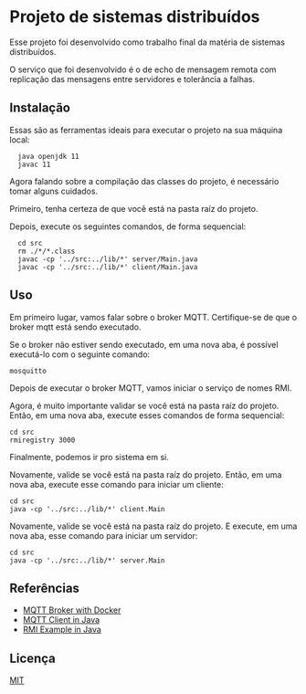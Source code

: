 # Projeto de sistemas distribuídos

Esse projeto foi desenvolvido como trabalho final da matéria de sistemas distribuídos.

O serviço que foi desenvolvido é o de echo de mensagem remota com replicação das mensagens entre servidores
e tolerância a falhas.


## Instalação

Essas são as ferramentas ideais para executar o projeto na sua máquina local:

```
  java openjdk 11
  javac 11
```

Agora falando sobre a compilação das classes do projeto, é necessário tomar
alguns cuidados. 

Primeiro, tenha certeza de que você está na pasta raíz do projeto.

Depois, execute os seguintes comandos, de forma sequencial:
```
  cd src
  rm ./*/*.class
  javac -cp '../src:../lib/*' server/Main.java
  javac -cp '../src:../lib/*' client/Main.java
```

## Uso

Em primeiro lugar, vamos falar sobre o broker MQTT.
Certifique-se de que o broker mqtt está sendo executado.

Se o broker não estiver sendo executado, em uma nova aba,
é possível executá-lo com o seguinte comando:
```
mosquitto
```

Depois de executar o broker MQTT, vamos iniciar o serviço de nomes RMI.


Agora, é muito importante validar se você está na pasta raíz do projeto.
Então, em uma nova aba, execute esses comandos de forma sequencial:
```
cd src
rmiregistry 3000
```

Finalmente, podemos ir pro sistema em si.

Novamente, valide se você está na pasta raíz do projeto. 
Então, em uma nova aba, execute esse comando para iniciar um cliente:
```
cd src
java -cp '../src:../lib/*' client.Main
```
Novamente, valide se você está na pasta raíz do projeto.
E execute, em uma nova aba, esse comando para iniciar um servidor:
```
cd src
java -cp '../src:../lib/*' server.Main
```

## Referências

- [MQTT Broker with Docker](https://dev.to/abbazs/a-step-by-step-guide-for-starting-a-mosquitto-broker-service-in-a-containers-with-docker-compose-1j8i)
- [MQTT Client in Java](https://www.baeldung.com/java-mqtt-client)
- [RMI Example in Java](https://docs.oracle.com/javase/8/docs/technotes/guides/rmi/hello/hello-world.html#create)

## Licença

[MIT](https://choosealicense.com/licenses/mit/)
